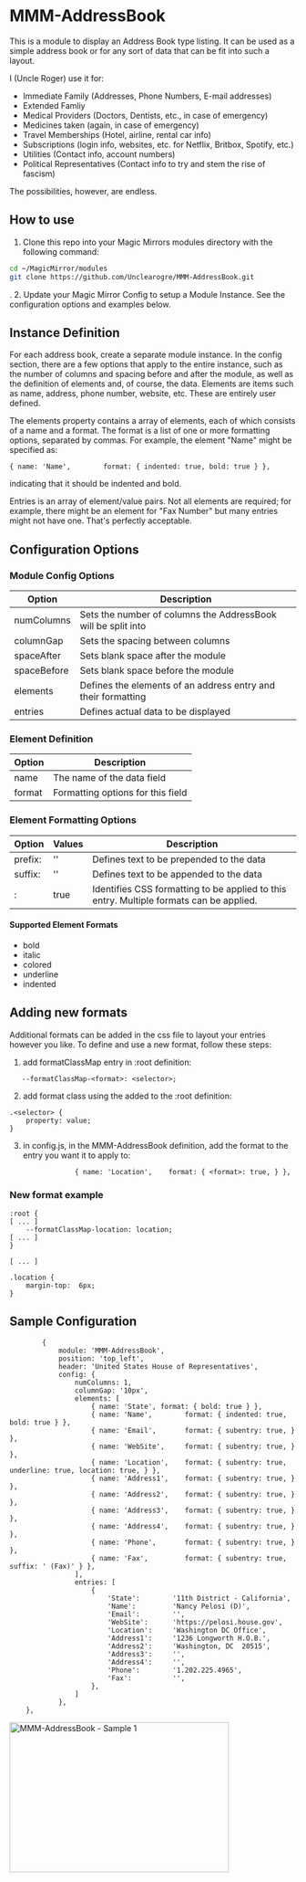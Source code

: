 # MMM-AddressBook
This is a module to display an Address Book type listing.  It can be used as a simple address book or for any sort of data that can be fit into such a layout.

I (Uncle Roger) use it for:
* Immediate Family (Addresses, Phone Numbers, E-mail addresses)
* Extended Famliy
* Medical Providers (Doctors, Dentists, etc., in case of emergency)
* Medicines taken (again, in case of emergency)
* Travel Memberships (Hotel, airline, rental car info)
* Subscriptions (login info, websites, etc. for Netflix, Britbox, Spotify, etc.)
* Utilities (Contact info, account numbers)
* Political Representatives (Contact info to try and stem the rise of fascism)

The possibilities, however, are endless.

## How to use
1. Clone this repo into your Magic Mirrors modules directory with the following command:
```bash
cd ~/MagicMirror/modules
git clone https://github.com/Unclearogre/MMM-AddressBook.git
```
.
2. Update your Magic Mirror Config to setup a Module Instance.  See the configuration options and examples below.

## Instance Definition

For each address book, create a separate module instance.  In the config section, there are a few options that apply to the entire instance, such as the number of columns and spacing before and after the module, as well as the definition of elements and, of course, the data.  Elements are items such as name, address, phone number, website, etc.  These are entirely user defined.

The elements property contains a array of elements, each of which consists of a name and a format.  The format is a list of one or more formatting options, separated by commas.  For example, the element "Name" might be specified as:
```
{ name: 'Name',        format: { indented: true, bold: true } },
```
indicating that it should be indented and bold.

Entries is an array of element/value pairs.  Not all elements are required; for example, there might be an element for "Fax Number" but many entries might not have one.  That's perfectly acceptable.


## Configuration Options

### Module Config Options
| Option | Description |
|---|---|
| numColumns | Sets the number of columns the AddressBook will be split into |
| columnGap | Sets the spacing between columns |
| spaceAfter | Sets blank space after the module |
| spaceBefore | Sets blank space before the module |
| elements | Defines the elements of an address entry and their formatting |
| entries | Defines actual data to be displayed |

### Element Definition
| Option | Description |
|---|---|
| name | The name of the data field |
| format | Formatting options for this field |

### Element Formatting Options
| Option | Values | Description |
|---|---|---|
| prefix: | '<text>' | Defines text to be prepended to the data |
| suffix: | '<text>' | Defines text to be appended to the data |
| <format>: | true | Identifies CSS formatting to be applied to this entry. Multiple formats can be applied. |

#### Supported Element Formats
* bold
* italic
* colored
* underline
* indented


## Adding new formats

Additional formats can be added in the css file to layout your entries however you like.  To define and use a new format, follow these steps:

1. add formatClassMap entry in :root definition:
```
   --formatClassMap-<format>: <selector>;
```
2) add format class using the <selector> added to the :root definition:
```
.<selector> {
    property: value;
}
```
3) in config.js, in the MMM-AddressBook definition, add the format to the entry you want it to apply to:
```
                { name: 'Location',    format: { <format>: true, } },
```

### New format example
```
:root {
[ ... ]
    --formatClassMap-location: location;
[ ... ]
}

[ ... ]

.location {
    margin-top:  6px;
}
```

## Sample Configuration
```
        {
            module: 'MMM-AddressBook',
            position: 'top_left',
            header: 'United States House of Representatives',
            config: {
                numColumns: 1,
                columnGap: '10px',
                elements: [  
                    { name: 'State', format: { bold: true } },
                    { name: 'Name',        format: { indented: true, bold: true } },
                    { name: 'Email',       format: { subentry: true, } },
                    { name: 'WebSite',     format: { subentry: true, } },
                    { name: 'Location',    format: { subentry: true, underline: true, location: true, } },
                    { name: 'Address1',    format: { subentry: true, } },
                    { name: 'Address2',    format: { subentry: true, } },
                    { name: 'Address3',    format: { subentry: true, } },
                    { name: 'Address4',    format: { subentry: true, } },
                    { name: 'Phone',       format: { subentry: true, } },
                    { name: 'Fax',         format: { subentry: true, suffix: ' (Fax)' } },
                ],
                entries: [
                    {
                        'State':        '11th District - California',
                        'Name':         'Nancy Pelosi (D)',
                        'Email':        '',
                        'WebSite':      'https://pelosi.house.gov',
                        'Location':     'Washington DC Office',
                        'Address1':     '1236 Longworth H.O.B.',
                        'Address2':     'Washington, DC  20515',
                        'Address3':     '',
                        'Address4':     '',
                        'Phone':        '1.202.225.4965',
                        'Fax':          '',
                    },
                ]
            },
	},
```
<img width="385" height="263" alt="MMM-AddressBook - Sample 1" src="https://github.com/user-attachments/assets/7b746f38-7a4a-4cb3-9bb3-7bc4f112f7d4" />
